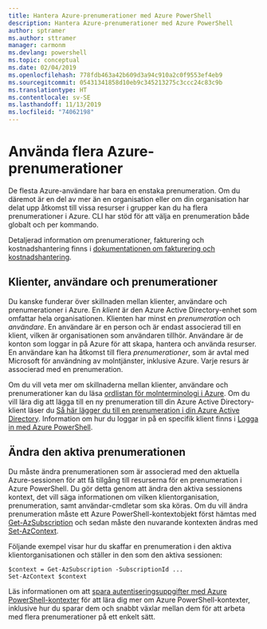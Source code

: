 ```yaml
---
title: Hantera Azure-prenumerationer med Azure PowerShell
description: Hantera Azure-prenumerationer med Azure PowerShell
author: sptramer
ms.author: sttramer
manager: carmonm
ms.devlang: powershell
ms.topic: conceptual
ms.date: 02/04/2019
ms.openlocfilehash: 778fdb463a42b609d3a94c910a2c0f9553ef4eb9
ms.sourcegitcommit: 05431341858d10eb9c345213275c3ccc24c83c9b
ms.translationtype: HT
ms.contentlocale: sv-SE
ms.lasthandoff: 11/13/2019
ms.locfileid: "74062198"
---
```

# <a name="use-multiple-azure-subscriptions"></a>Använda flera Azure-prenumerationer

De flesta Azure-användare har bara en enstaka prenumeration. Om du däremot är en del av mer än en organisation eller om din organisation har delat upp åtkomst till vissa resurser i grupper kan du ha flera prenumerationer i Azure. CLI har stöd för att välja en prenumeration både globalt och per kommando.

Detaljerad information om prenumerationer, fakturering och kostnadshantering finns i [dokumentationen om fakturering och kostnadshantering](/azure/billing/).

## <a name="tenants-users-and-subscriptions"></a>Klienter, användare och prenumerationer

Du kanske funderar över skillnaden mellan klienter, användare och prenumerationer i Azure. En _klient_ är den Azure Active Directory-enhet som omfattar hela organisationen. Klienten har minst en _prenumeration_ och _användare_. En användare är en person och är endast associerad till en klient, vilken är organisationen som användaren tillhör. Användare är de konton som loggar in på Azure för att skapa, hantera och använda resurser.
En användare kan ha åtkomst till flera _prenumerationer_, som är avtal med Microsoft för användning av molntjänster, inklusive Azure. Varje resurs är associerad med en prenumeration.

Om du vill veta mer om skillnaderna mellan klienter, användare och prenumerationer kan du läsa [ordlistan för molnterminologi i Azure](/azure/azure-glossary-cloud-terminology).  Om du vill lära dig att lägga till en ny prenumeration till din Azure Active Directory-klient läser du [Så här lägger du till en prenumeration i din Azure Active Directory](/azure/active-directory/active-directory-how-subscriptions-associated-directory).
Information om hur du loggar in på en specifik klient finns i [Logga in med Azure PowerShell](/powershell/azure/authenticate-azureps).

## <a name="change-the-active-subscription"></a>Ändra den aktiva prenumerationen

Du måste ändra prenumerationen som är associerad med den aktuella Azure-sessionen för att få tillgång till resurserna för en prenumeration i Azure PowerShell.
Du gör detta genom att ändra den aktiva sessionens kontext, det vill säga informationen om vilken klientorganisation, prenumeration, samt användar-cmdletar som ska köras.
Om du vill ändra prenumeration måste ett Azure PowerShell-kontextobjekt först hämtas med [Get-AzSubscription](/powershell/module/az.accounts/get-azsubscription) och sedan måste den nuvarande kontexten ändras med [Set-AzContext](/powershell/module/az.accounts/set-azcontext).

Följande exempel visar hur du skaffar en prenumeration i den aktiva klientorganisationen och ställer in den som den aktiva sessionen:

```powershell-interactive
$context = Get-AzSubscription -SubscriptionId ...
Set-AzContext $context
```

Läs informationen om att [spara autentiseringsuppgifter med Azure PowerShell-kontexter](context-persistence.md) för att lära dig mer om Azure PowerShell-kontexter, inklusive hur du sparar dem och snabbt växlar mellan dem för att arbeta med flera prenumerationer på ett enkelt sätt.
